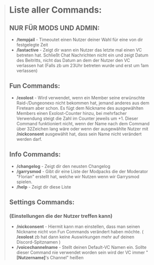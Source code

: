 > # Liste aller Commands:
> ## NUR FÜR MODS UND ADMIN:
> * **/tempjail** - Timeoutet einen Nutzer deiner Wahl für eine von dir festgelegte Zeit
> * **/lastactive** - Zeigt dir wann ein Nutzer das letzte mal einen VC betreten hat. Schließt Chat Nachrichten nicht ein und zeigt Datum des Beitritts, nicht das Datum an dem der Nutzer den VC verlassen hat (Falls zb um 23Uhr betreten wurde und erst um 1am
> verlassen)
> 
> ## Fun Commands:
> * **/exolost** -  Wird verwendet, wenn ein Member seine erwünschte Raid-/Dungeonexo nicht bekommen hat, jemand anderes aus dem Fireteam aber schon. Es fügt dem Nickname des ausgewählten Members einen Exolost-Counter hinzu, bei mehrfacher Verwendung steigt die
> Zahl im Counter jeweils um +1. Dieser Command funktioniert nicht, wenn der Name nach dem Command über 32Zeichen lang wäre oder wenn der ausgewählte Nutzer mit 
> **/nickconsent** ausgewählt hat, dass sein Name nicht verändert werden darf.
> 
> ## Info Commands:
> * **/changelog** - Zeigt dir den neusten Changelog
> * **/garrysmod** - Gibt dir eine Liste der Modpacks die der Moderator "Florian" erstellt hat, welche wir Nutzen wenn wir Garrysmod spielen.
> * **/help** - Zeigt dir diese Liste
> 
> ## Settings Commands:
> ### (Einstellungen die der Nutzer treffen kann)
> * **/nickconsent** - Hiermit kann man einstellen, dass man seinen Nickname nicht von Fun Commands verändert haben möchte. ( **/exolost** zb hat dann keine Auswirkungen mehr auf deinen Discord-Spitznamen )
> * **/voicechannelname** - Stellt deinen Default-VC Namen ein. Sollte dieser Command nie verwendet worden sein wird der VC immer "**[Nutzername]**'s Channel" heißen